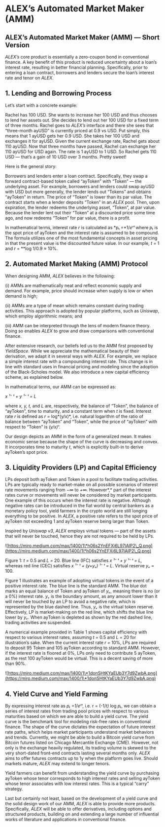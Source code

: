 # ALEX’s Automated Market Maker (AMM)

## **ALEX’s Automated Market Maker (AMM) — Short Version**

_ALEX’s_ core product is essentially a zero-coupon bond in conventional finance. A key benefit of this product is reduced uncertainty about a loan’s interest rate, resulting in better financial planning. Specifically, prior to entering a loan contract, borrowers and lenders secure the loan’s interest rate and tenor on _ALEX_.

## **1. Lending and Borrowing Process**

Let’s start with a concrete example:

Rachel has 100 USD. She wants to increase her 100 USD and thus chooses to lend her assets out. She decides to lend out her 100 USD for a fixed term of three months. Rachel goes to _ALEX’s_ interface and there she sees that “three-month ayUSD” is currently priced at 0.9 vs USD. Put simply, this means that 1 ayUSD gets her 0.9 USD. She takes her 100 USD and exchanges it for ayUSD. Given the current exchange rate, Rachel gets about 110 ayUSD. Now that three months have passed, Rachel can exchange her 110 ayUSD for USD again. The rate is 1 ayUSD to 1 USD. So Rachel gets 110 USD — that’s a gain of 10 USD over 3 months. Pretty sweet!

Here is the general story:

Borrowers and lenders enter a loan contract. Specifically, they swap a forward contract-based token called “ayToken” with “Token” — the underlying asset. For example, borrowers and lenders could swap ayUSD with USD but more generally, the lender lends out “Tokens” and obtains “ayToken” in return. The price of “Token” is lower than its par value. The contract starts when a lender deposits “Token” in an _ALEX_ pool. Then, upon expiration, the lender redeems the underlying asset, “Token”, at par value. Because the lender lent out their “Token” at a discounted price some time ago, and now redeems “Token” for par value, there is a profit.

In mathematical terms, interest rate _r_ is calculated as \*pₜ =\*1/_eʳᵗ_ where _pₜ_ is the spot price of ayToken and the interest rate is assumed to be compound. The formula utilizes one of the most fundamental concepts in asset pricing in that the present value is the discounted future value. In our example, _t =_ 1 and _r_ = \*\*log 1/0.9 ≈ 10%.

## **2. Automated Market Making (AMM) Protocol**

When designing AMM, _ALEX_ believes in the following:

(i) AMMs are mathematically neat and reflect economic supply and demand. For example, price should increase when supply is low or when demand is high;

(ii) AMMs are a type of mean which remains constant during trading activities. This approach is adopted by popular platforms, such as _Uniswap_, which employ algorithmic means; and

(iii) AMM can be interpreted through the lens of modern finance theory. Doing so enables _ALEX_ to grow and draw comparisons with conventional finance.

After extensive research, our beliefs led us to the AMM first proposed by _YieldSpace_. While we appreciate the mathematical beauty of their derivation, we adapt it in several ways with _ALEX_. For example, we replace a simple interest rate with a compounding interest rate. This change is in line with standard uses in financial pricing and modeling since the adoption of the Black-Scholes model. We also introduce a new capital efficiency scheme, as explained below.

In mathematical terms, our AMM can be expressed as:

_x ¹⁻ ᵗ + y ¹⁻ ᵗ = L_

where _x, y, t,_ and _L_ are, respectively, the balance of “Token”, the balance of “ayToken”, time to maturity, and a constant term when _t_ is fixed. Interest rate _r_ is defined as _r =_ log\*(y/x)\*, i.e. natural logarithm of the ratio of balance between “ayToken” and “Token”, while the price of “ayToken” with respect to “Token” is _(y/x)ᵗ._

Our design depicts an AMM in the form of a generalized mean. It makes economic sense because the shape of the curve is decreasing and convex. It incorporates time to maturity _t_, which is explicitly built-in to derive ayToken’s spot price. &#x20;

## **3. Liquidity Providers (LP) and Capital Efficiency**

LPs deposit both ayToken and Token in a pool to facilitate trading activities. LPs are typically ready to market-make on all possible scenarios of interest rate movements ranging from _−∞_ to _+∞._ However\*,\* part of the interest rates curve or movements will never be considered by market participants. One example of this occurs when the interest rate is negative. Although negative rates can be introduced in the fiat world by central bankers as a monetary policy tool, yield farmers in the crypto world are still longing everything to be positive. In _ALEX_, a positive rate refers to the spot price of ayToken not exceeding 1 and ayToken reserve being larger than Token.

Inspired by _Uniswap v3_, _ALEX_ employs virtual tokens — part of the assets that will never be touched, hence they are not required to be held by LPs.

![https://miro.medium.com/max/1400/1\*h06s2YnEFXi6L97lAlP2\_Q.png](https://miro.medium.com/max/1400/1\*h06s2YnEFXi6L97lAlP2\_Q.png)

Figure 1: _t =_ 0.5 and _L =_ 20. Blue line (IFC) satisfies _x ¹⁻ ᵗ + y ¹⁻ ᵗ = L,_ whereas red line (CEC) satisfies _x ¹⁻ ᵗ + (y+yᵥ) ¹⁻ ᵗ = L_. Virtual reserve _yᵥ_ = 100.

Figure 1 illustrates an example of adopting virtual tokens in the event of a positive interest rate. The blue line is the standard AMM. The blue dot marks an equal balance of Token and ayToken of _yᵥ_, meaning there is no (or a 0%) interest rate. _yᵥ_ is the boundary amount, as any amount lower than it will never be touched by an LP to avoid a negative rate, which is represented by the blue dashed line. Thus, _yᵥ_ is the virtual token reserve. Effectively, LP is market-making on the red line, which shifts the blue line lower by _yᵥ_. When ayToken is depleted as shown by the red dashed line, trading activities are suspended.

A numerical example provided in Table 1 shows capital efficiency with respect to various interest rates, assuming _t =_ 0.5 and _L =_ 20 for illustration’s sake. When the current interest rate _r =_ 10%, LPs are required to deposit 95 Token and 105 ayToken according to standard AMM. However, if the interest rate is floored at 0%, LPs only need to contribute 5 ayToken, as the rest 100 ayToken would be virtual. This is a decent saving of more than 90%.

![https://miro.medium.com/max/1400/1\*1donSHtKYaEUb3Y7d9ZwbA.png](https://miro.medium.com/max/1400/1\*1donSHtKYaEUb3Y7d9ZwbA.png)

## **4. Yield Curve and Yield Farming**

By expressing interest rate as _pₜ =1/eʳᵗ_, i.e. r = (-1/_t)_ log _pₜ_, we can obtain a series of interest rates from trading pool prices with respect to various maturities based on which we are able to build a yield curve. The yield curve is the benchmark tool for modeling risk-free rates in conventional finance. The shape of the curve dictates the expectation of future interest rate paths, which helps market participants understand market behaviors and trends. Currently, we might be able to build a Bitcoin yield curve from Bitcoin futures listed on Chicago Mercantile Exchange (CME). However, not only is the exchange heavily regulated, its trading volume is skewed to the very short-dated front-end contracts lasting several months only. _ALEX_ aims to offer futures contracts up to 1y when the platform goes live. Should markets mature, _ALEX_ may extend to longer tenors.

Yield farmers can benefit from understanding the yield curve by purchasing ayToken whose tenor corresponds to high interest rates and selling ayToken whose tenor associates with low interest rates. This is a typical “carry” strategy.

Last but certainly not least, based on the development of a yield curve and the solid design work of our AMM, _ALEX_ is able to provide more products. Specifically, _ALEX_ will be able to offer derivatives, including options and structured products, building on and extending a large number of influential works of literature and applications in conventional finance.
